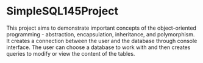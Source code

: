 # SimpleSQL145Project
This project aims to demonstrate important concepts of the object-oriented programming - abstraction, encapsulation, inheritance, and polymorphism.
It creates a connection between the user and the database through console interface. The user can choose a database to work with and then creates queries to modify or view the content of the tables.
